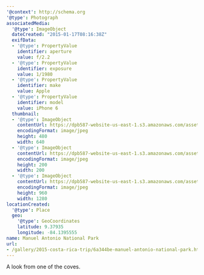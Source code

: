```yaml
---
'@context': http://schema.org
'@type': Photograph
associatedMedia:
  '@type': ImageObject
  dateCreated: "2015-01-17T08:16:38Z"
  exifData:
  - '@type': PropertyValue
    identifier: aperture
    value: f/2.2
  - '@type': PropertyValue
    identifier: exposure
    value: 1/1980
  - '@type': PropertyValue
    identifier: make
    value: Apple
  - '@type': PropertyValue
    identifier: model
    value: iPhone 6
  thumbnail:
  - '@type': ImageObject
    contentUrl: https://dpb587-website-us-east-1.s3.amazonaws.com/asset/gallery/2015-costa-rica-trip/6a344be-manuel-antonio-national-park~640w.jpg
    encodingFormat: image/jpeg
    height: 480
    width: 640
  - '@type': ImageObject
    contentUrl: https://dpb587-website-us-east-1.s3.amazonaws.com/asset/gallery/2015-costa-rica-trip/6a344be-manuel-antonio-national-park~200x200.jpg
    encodingFormat: image/jpeg
    height: 200
    width: 200
  - '@type': ImageObject
    contentUrl: https://dpb587-website-us-east-1.s3.amazonaws.com/asset/gallery/2015-costa-rica-trip/6a344be-manuel-antonio-national-park~1280.jpg
    encodingFormat: image/jpeg
    height: 960
    width: 1280
locationCreated:
  '@type': Place
  geo:
    '@type': GeoCoordinates
    latitude: 9.37935
    longitude: -84.1395555
name: Manuel Antonio National Park
url:
- /gallery/2015-costa-rica-trip/6a344be-manuel-antonio-national-park.html
---
```


A look from one of the coves.
